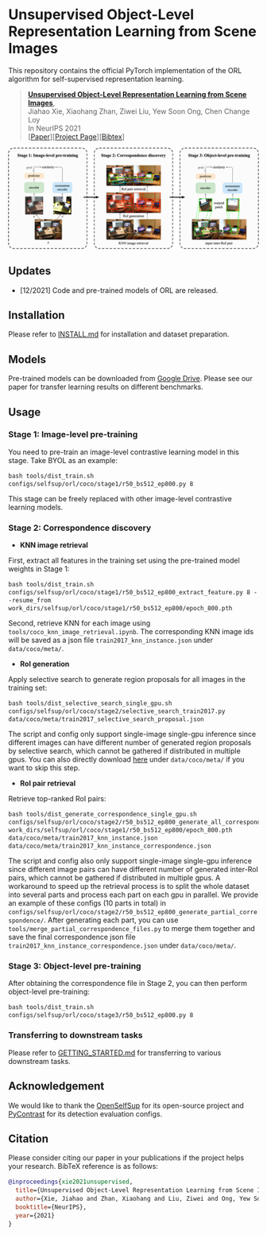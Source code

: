 # Unsupervised Object-Level Representation Learning from Scene Images

This repository contains the official PyTorch implementation of the ORL algorithm for self-supervised representation learning.

> [**Unsupervised Object-Level Representation Learning from Scene Images**](https://arxiv.org/abs/2106.11952),  
> Jiahao Xie, Xiaohang Zhan, Ziwei Liu, Yew Soon Ong, Chen Change Loy  
> In NeurIPS 2021  
> [[Paper](https://arxiv.org/abs/2106.11952)][[Project Page](https://www.mmlab-ntu.com/project/orl/index.html)][[Bibtex](https://github.com/Jiahao000/ORL#citation)]

![highlights](highlights.png)

## Updates
- [12/2021] Code and pre-trained models of ORL are released.

## Installation
Please refer to [INSTALL.md](docs/INSTALL.md) for installation and dataset preparation.

## Models
Pre-trained models can be downloaded from [Google Drive](https://drive.google.com/drive/folders/1oWzNZpoN_SPc56Gr-l3AlgGSv8jG1izG?usp=sharing). Please see our paper for transfer learning results on different benchmarks.

## Usage

### Stage 1: Image-level pre-training

You need to pre-train an image-level contrastive learning model in this stage. Take BYOL as an example:
```shell
bash tools/dist_train.sh configs/selfsup/orl/coco/stage1/r50_bs512_ep800.py 8
```
This stage can be freely replaced with other image-level contrastive learning models.

### Stage 2: Correspondence discovery

- **KNN image retrieval**

First, extract all features in the training set using the pre-trained model weights in Stage 1:
```shell
bash tools/dist_train.sh configs/selfsup/orl/coco/stage1/r50_bs512_ep800_extract_feature.py 8 --resume_from work_dirs/selfsup/orl/coco/stage1/r50_bs512_ep800/epoch_800.pth
```
Second, retrieve KNN for each image using `tools/coco_knn_image_retrieval.ipynb`. The corresponding KNN image ids will be saved as a json file `train2017_knn_instance.json` under `data/coco/meta/`.

- **RoI generation**

Apply selective search to generate region proposals for all images in the training set:
```shell
bash tools/dist_selective_search_single_gpu.sh configs/selfsup/orl/coco/stage2/selective_search_train2017.py data/coco/meta/train2017_selective_search_proposal.json
```
The script and config only support single-image single-gpu inference since different images can have different number of generated region proposals by selective search, which cannot be gathered if distributed in multiple gpus. You can also directly download [here](https://drive.google.com/drive/folders/1yYsyGiDjjVSOzIUkhxwO_NitUPLC-An_?usp=sharing) under `data/coco/meta/` if you want to skip this step.

- **RoI pair retrieval**

Retrieve top-ranked RoI pairs:
```shell
bash tools/dist_generate_correspondence_single_gpu.sh configs/selfsup/orl/coco/stage2/r50_bs512_ep800_generate_all_correspondence.py work_dirs/selfsup/orl/coco/stage1/r50_bs512_ep800/epoch_800.pth data/coco/meta/train2017_knn_instance.json data/coco/meta/train2017_knn_instance_correspondence.json
```
The script and config also only support single-image single-gpu inference since different image pairs can have different number of generated inter-RoI pairs, which cannot be gathered if distributed in multiple gpus. A workaround to speed up the retrieval process is to split the whole dataset into several parts and process each part on each gpu in parallel. We provide an example of these configs (10 parts in total) in `configs/selfsup/orl/coco/stage2/r50_bs512_ep800_generate_partial_correspondence/`. After generating each part, you can use `tools/merge_partial_correspondence_files.py` to merge them together and save the final correspondence json file `train2017_knn_instance_correspondence.json` under `data/coco/meta/`.

### Stage 3: Object-level pre-training

After obtaining the correspondence file in Stage 2, you can then perform object-level pre-training:
```shell
bash tools/dist_train.sh configs/selfsup/orl/coco/stage3/r50_bs512_ep800.py 8
```

### Transferring to downstream tasks
Please refer to [GETTING_STARTED.md](docs/GETTING_STARTED.md#benchmarks) for transferring to various downstream tasks.

## Acknowledgement
We would like to thank the [OpenSelfSup](https://github.com/open-mmlab/OpenSelfSup) for its open-source project and [PyContrast](https://github.com/HobbitLong/PyContrast) for its detection evaluation configs.

## Citation
Please consider citing our paper in your publications if the project helps your research. BibTeX reference is as follows:
```bibtex
@inproceedings{xie2021unsupervised,
  title={Unsupervised Object-Level Representation Learning from Scene Images},
  author={Xie, Jiahao and Zhan, Xiaohang and Liu, Ziwei and Ong, Yew Soon and Loy, Chen Change},
  booktitle={NeurIPS},
  year={2021}
}
```
